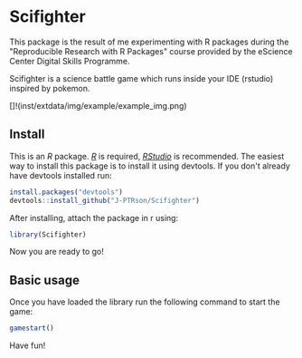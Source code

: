 # Scifighter

This package is the result of me experimenting with R packages during the "Reproducible Research with R Packages" course provided by the eScience Center Digital Skills Programme.

Scifighter is a science battle game which runs inside your IDE (rstudio) inspired by pokemon. 

[]!(inst/extdata/img/example/example_img.png)

## Install

This is an *R* package. [*R*](https://www.r-project.org/) is required, [*RStudio*](https://www.rstudio.com/) is recommended. The easiest way to install this package is to install it using devtools. If you don't already have devtools installed run:

``` r
install.packages("devtools")  
devtools::install_github("J-PTRson/Scifighter")
```

After installing, attach the package in r using:

``` r
library(Scifighter)
```

Now you are ready to go!

## Basic usage

Once you have loaded the library run the following command to start the game:

``` r
gamestart()
```

Have fun!
